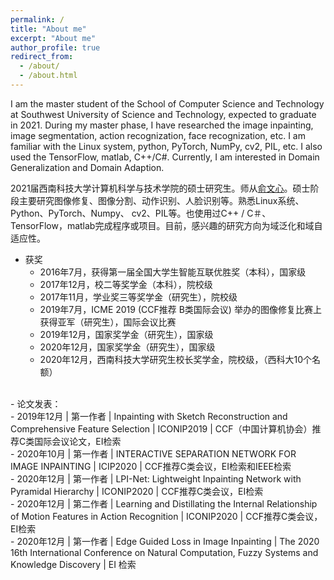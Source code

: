 ```yaml
---
permalink: /
title: "About me"
excerpt: "About me"
author_profile: true
redirect_from: 
  - /about/
  - /about.html
---
```


I am the master student of the School of Computer Science and Technology at Southwest University of Science and Technology, expected to graduate in 2021. During my master phase, I have researched the image inpainting, image segmentation, action recognization, face recognization, etc. I am familiar with the Linux system, python, PyTorch, NumPy, cv2, PIL, etc. I also used the TensorFlow, matlab, C++/C#. Currently, I am interested in Domain Generalization and Domain Adaption.  
  
2021届西南科技大学计算机科学与技术学院的硕士研究生。师从[俞文心](http://www.cs.swust.edu.cn/staff/p/yuwenxin?dnhfbclgtkufkegd?iqqnydgmioccepez)。硕士阶段主要研究图像修复、图像分割、动作识别、人脸识别等。熟悉Linux系统、Python、PyTorch、Numpy、 cv2、PIL等。也使用过C++ / C＃、TensorFlow，matlab完成程序或项目。目前，感兴趣的研究方向为域泛化和域自适应性。    
 

- 获奖
    - 2016年7月，获得第一届全国大学生智能互联优胜奖（本科），国家级 <br>
    - 2017年12月，校二等奖学金（本科），院校级<br>
    - 2017年11月，学业奖三等奖学金（研究生），院校级<br>
    - 2019年7月，ICME 2019 (CCF推荐 B类国际会议) 举办的图像修复比赛上获得亚军（研究生），国际会议比赛<br>
    - 2019年12月，国家奖学金（研究生），国家级<br>
    - 2020年12月，国家奖学金（研究生），国家级<br>
    - 2020年12月，西南科技大学研究生校长奖学金，院校级，（西科大10个名额）<br>
<br>
- 论文发表：<br>
    - 2019年12月 | 第一作者 | Inpainting with Sketch Reconstruction and Comprehensive Feature Selection | ICONIP2019 | CCF（中国计算机协会）推荐C类国际会议论文，EI检索<br>
    - 2020年10月 | 第一作者 | INTERACTIVE SEPARATION NETWORK FOR IMAGE INPAINTING | ICIP2020 |  CCF推荐C类会议，EI检索和IEEE检索<br>
    - 2020年12月 | 第一作者 | LPI-Net: Lightweight Inpainting Network with Pyramidal Hierarchy | ICONIP2020 | CCF推荐C类会议，EI检索<br>
    - 2020年12月 | 第二作者 | Learning and Distillating the Internal Relationship of Motion Features in Action Recognition | ICONIP2020 | CCF推荐C类会议，EI检索<br>
    - 2020年12月 | 第一作者 | Edge Guided Loss in Image Inpainting | The 2020 16th International Conference on Natural Computation, Fuzzy Systems and Knowledge Discovery | EI 检索<br>